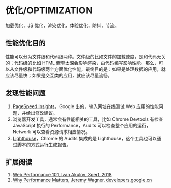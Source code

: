 # 优化/OPTIMIZATION

加载优化，JS 优化，渲染优化，体验优化，防抖，节流。

## 性能优化目的

性能可以分为文件级和代码级两种。文件级的比如文件的加载速度，是和代码无关的；代码级的比如 HTML 嵌套太深会影响渲染，由代码编写影响性能。那么，可以从文件级和代码级两个方面优化性能，最终目的是：如果是处理数据的应用，就应该尽量快；如果是交互类的应用，就应该尽量流畅。

## 发现性能问题

1. [PageSpeed Insights](https://developers.google.cn/speed/pagespeed/insights/)，Google 出的，输入网址在线测试 Web 应用的性能问题，并给出修改建议。
2. 浏览器开发工具，通常会有性能相关的工具，比如 Chrome Devtools 有检查 JavaScript 执行的 Performance，Audits 可以检查整个应用的运行，Network 可以查看资源请求相应情况。
3. [Lighthouse](https://github.com/GoogleChrome/lighthouse)，Chrome 的 Audits 集成的是 Lighthouse，这个工具也可以通过脚本的方式运行生成报告。

## 扩展阅读

1. [Web Performance 101, Ivan Akulov, 3perf, 2018](https://3perf.com/talks/web-perf-101)
2. [Why Performance Matters,  Jeremy Wagner, developers.google.cn](https://developers.google.cn/web/fundamentals/performance)
